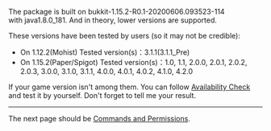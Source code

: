 The package is built on bukkit-1.15.2-R0.1-20200606.093523-114 with java1.8.0_181. And in theory, lower versions are supported.

These versions have been tested by users (so it may not be credible):
- On 1.12.2(Mohist) Tested version(s)：3.1.1(3.1.1_Pre)
- On 1.15.2(Paper/Spigot) Tested version(s)：1.0, 1.1, 2.0.0, 2.0.1, 2.0.2, 2.0.3, 3.0.0, 3.1.0, 3.1.1, 4.0.0, 4.0.1, 4.0.2, 4.1.0, 4.2.0

If your game version isn't among them. You can follow [Availability Check](https://github.com/yueyinqiu/NWorldPermissions/wiki/Availability-Check) and test it by yourself. Don't forget to tell me your result.

***
The next page should be [Commands and Permissions](https://github.com/yueyinqiu/NWorldPermissions/wiki/Commands-and-Permissions).